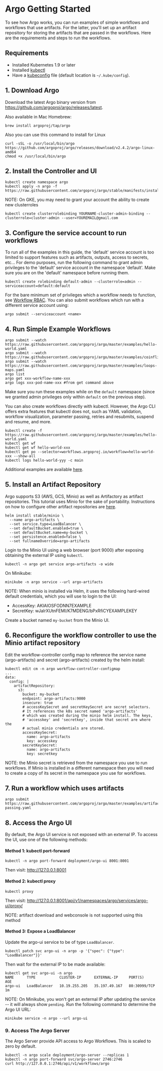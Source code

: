 # Argo Getting Started

To see how Argo works, you can run examples of simple workflows and workflows that use artifacts.
For the latter, you'll set up an artifact repository for storing the artifacts that are passed in
the workflows. Here are the requirements and steps to run the workflows.

## Requirements
* Installed Kubernetes 1.9 or later
* Installed [kubectl](https://kubernetes.io/docs/tasks/tools/install-kubectl/)
* Have a [kubeconfig](https://kubernetes.io/docs/tasks/access-application-cluster/configure-access-multiple-clusters/) file (default location is `~/.kube/config`).

## 1. Download Argo

Download the latest Argo binary version from https://github.com/argoproj/argo/releases/latest.

Also available in Mac Homebrew:
```
brew install argoproj/tap/argo
```

Also you can use this command to install for Linux 

```
curl -sSL -o /usr/local/bin/argo https://github.com/argoproj/argo/releases/download/v2.4.2/argo-linux-amd64
chmod +x /usr/local/bin/argo
```

## 2. Install the Controller and UI
```
kubectl create namespace argo
kubectl apply -n argo -f https://raw.githubusercontent.com/argoproj/argo/stable/manifests/install.yaml
```
NOTE: On GKE, you may need to grant your account the ability to create new clusterroles
```
kubectl create clusterrolebinding YOURNAME-cluster-admin-binding --clusterrole=cluster-admin --user=YOUREMAIL@gmail.com
```

## 3. Configure the service account to run workflows

To run all of the examples in this guide, the 'default' service account is too limited to support
features such as artifacts, outputs, access to secrets, etc... For demo purposes, run the following
command to grant admin privileges to the 'default' service account in the namespace 'default'. Make sure you are on the 'default' namespace before running them.
```
kubectl create rolebinding default-admin --clusterrole=admin --serviceaccount=default:default
```
For the bare minimum set of privileges which a workflow needs to function, see
[Workflow RBAC](docs/workflow-rbac.md). You can also submit workflows which run with a different
service account using:
```
argo submit --serviceaccount <name>
```

## 4. Run Simple Example Workflows
```
argo submit --watch https://raw.githubusercontent.com/argoproj/argo/master/examples/hello-world.yaml
argo submit --watch https://raw.githubusercontent.com/argoproj/argo/master/examples/coinflip.yaml
argo submit --watch https://raw.githubusercontent.com/argoproj/argo/master/examples/loops-maps.yaml
argo list
argo get xxx-workflow-name-xxx
argo logs xxx-pod-name-xxx #from get command above
```

Make sure you run these examples while on the `default` namespace (since we granted admin privileges only within `default` on the previous step).

You can also create workflows directly with kubectl. However, the Argo CLI offers extra features
that kubectl does not, such as YAML validation, workflow visualization, parameter passing, retries
and resubmits, suspend and resume, and more.
```
kubectl create -f https://raw.githubusercontent.com/argoproj/argo/master/examples/hello-world.yaml
kubectl get wf
kubectl get wf hello-world-xxx
kubectl get po --selector=workflows.argoproj.io/workflow=hello-world-xxx --show-all
kubectl logs hello-world-yyy -c main
```

Additional examples are available [here](https://github.com/argoproj/argo/blob/master/examples/README.md).

## 5. Install an Artifact Repository

Argo supports S3 (AWS, GCS, Minio) as well as Artifactory as artifact repositories. This tutorial
uses Minio for the sake of portability. Instructions on how to configure other artifact repositories
are [here](https://github.com/argoproj/argo/blob/master/ARTIFACT_REPO.md).
```
helm install stable/minio \
  --name argo-artifacts \
  --set service.type=LoadBalancer \
  --set defaultBucket.enabled=true \
  --set defaultBucket.name=my-bucket \
  --set persistence.enabled=false \
  --set fullnameOverride=argo-artifacts
```

Login to the Minio UI using a web browser (port 9000) after exposing obtaining the external IP using `kubectl`.
```
kubectl -n argo get service argo-artifacts -o wide
```
On Minikube:
```
minikube -n argo service --url argo-artifacts
```

NOTE: When minio is installed via Helm, it uses the following hard-wired default credentials,
which you will use to login to the UI:
* AccessKey: AKIAIOSFODNN7EXAMPLE
* SecretKey: wJalrXUtnFEMI/K7MDENG/bPxRfiCYEXAMPLEKEY

Create a bucket named `my-bucket` from the Minio UI.

## 6. Reconfigure the workflow controller to use the Minio artifact repository

Edit the workflow-controller config map to reference the service name (argo-artifacts) and
secret (argo-artifacts) created by the helm install:
```
kubectl edit cm -n argo workflow-controller-configmap
...
data:
  config: |
    artifactRepository:
      s3:
        bucket: my-bucket
        endpoint: argo-artifacts:9000
        insecure: true
        # accessKeySecret and secretKeySecret are secret selectors.
        # It references the k8s secret named 'argo-artifacts'
        # which was created during the minio helm install. The keys,
        # 'accesskey' and 'secretkey', inside that secret are where the
        # actual minio credentials are stored.
        accessKeySecret:
          name: argo-artifacts
          key: accesskey
        secretKeySecret:
          name: argo-artifacts
          key: secretkey
```

NOTE: the Minio secret is retrieved from the namespace you use to run workflows. If Minio is
installed in a different namespace then you will need to create a copy of its secret in the
namespace you use for workflows.

## 7. Run a workflow which uses artifacts
```
argo submit https://raw.githubusercontent.com/argoproj/argo/master/examples/artifact-passing.yaml
```

## 8. Access the Argo UI

By default, the Argo UI service is not exposed with an external IP. To access the UI, use one of the
following methods:

#### Method 1: kubectl port-forward
```
kubectl -n argo port-forward deployment/argo-ui 8001:8001
```
Then visit: http://127.0.0.1:8001

#### Method 2: kubectl proxy
```
kubectl proxy
```
Then visit: http://127.0.0.1:8001/api/v1/namespaces/argo/services/argo-ui/proxy/

NOTE: artifact download and webconsole is not supported using this method

#### Method 3: Expose a LoadBalancer
Update the argo-ui service to be of type `LoadBalancer`.
```
kubectl patch svc argo-ui -n argo -p '{"spec": {"type": "LoadBalancer"}}'
```
Then wait for the external IP to be made available:
```
kubectl get svc argo-ui -n argo
NAME      TYPE           CLUSTER-IP      EXTERNAL-IP     PORT(S)        AGE
argo-ui   LoadBalancer   10.19.255.205   35.197.49.167   80:30999/TCP   1m
```

NOTE: On Minikube, you won't get an external IP after updating the service -- it will always show
`pending`. Run the following command to determine the Argo UI URL:
```
minikube service -n argo --url argo-ui
```

### 9. Access The Argo Server

The Argo Server provide API access to Argo Workflows. This is scaled to zero by default.  

```
kubectl -n argo scale deployment/argo-server --replicas 1
kubectl -n argo port-forward svc/argo-server 2746:2746
curl http://127.0.0.1:2746/api/v1/workflows/argo
```